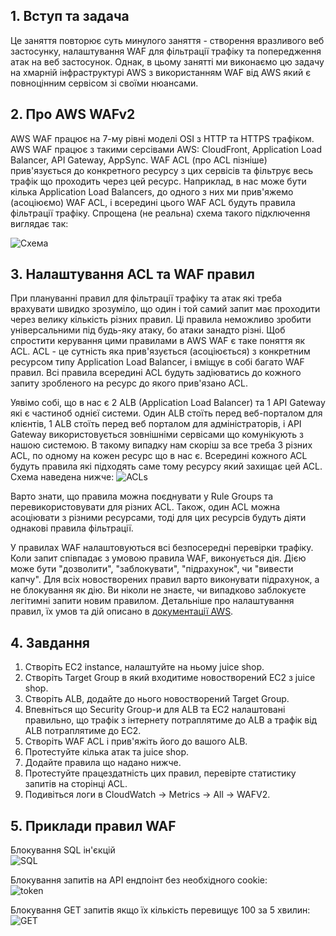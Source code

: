 ## 1. Вступ та задача
Це заняття повторює суть минулого заняття - створення вразливого веб застосунку, налаштування WAF для фільтрації трафіку та попередження атак на веб застосунок. Однак, в цьому занятті ми виконаємо цю задачу на хмарній інфраструктурі AWS з використанням WAF від AWS який є повноцінним сервісом зі своїми нюансами.

## 2. Про AWS WAFv2
AWS WAF працює на 7-му рівні моделі OSI з HTTP та HTTPS трафіком. AWS WAF працює з такими серсівами AWS: CloudFront, Application Load Balancer, API Gateway, AppSync. WAF ACL (про ACL пізніше) прив'язується до конкретного ресурсу з цих сервісів та фільтрує весь трафік що проходить через цей ресурс. Наприклад, в нас може бути кілька Application Load Balancers, до одного з них ми прив'яжемо (асоціюємо) WAF ACL, і всередині цього WAF ACL будуть правила фільтрації трафіку. Спрощена (не реальна) схема такого підключення виглядає так:

![Схема](https://github.com/sarin00/Security-Operations-101/blob/main/99%20-%20%D0%94%D0%BE%D0%B4%D0%B0%D1%82%D0%BA%D0%BE%D0%B2%D1%96%20%D0%BC%D0%B0%D1%82%D0%B5%D1%80%D1%96%D0%B0%D0%BB%D0%B8/WAF1.png)  

## 3. Налаштування ACL та WAF правил
При плануванні правил для фільтрації трафіку та атак які треба врахувати швидко зрозуміло, що один і той самий запит має проходити через велику кількість різних правил. Ці правила неможливо зробити універсальними під будь-яку атаку, бо атаки занадто різні. Щоб спростити керування цими правилами в AWS WAF є таке поняття як ACL. ACL - це сутність яка прив'язується (асоціюється) з конкретним ресурсом типу Application Load Balancer, і вміщує в собі багато WAF правил. Всі правила всередині ACL будуть задіюватись до кожного запиту зробленого на ресурс до якого прив'язано ACL. 

Уявімо собі, що в нас є 2 ALB (Application Load Balancer) та 1 API Gateway які є частиноб однієї системи. Один ALB стоїть перед веб-порталом для клієнтів, 1 ALB стоїть перед веб порталом для адміністраторів, і API Gateway використовується зовнішніми сервісами що комунікують з нашою системою. В такому випадку нам скоріш за все треба 3 різних ACL, по одному на кожен ресурс що в нас є. Всередині кожного ACL будуть правила які підходять саме тому ресурсу який захищає цей ACL. 
Схема наведена нижче:
![ACLs](https://github.com/sarin00/Security-Operations-101/blob/main/99%20-%20%D0%94%D0%BE%D0%B4%D0%B0%D1%82%D0%BA%D0%BE%D0%B2%D1%96%20%D0%BC%D0%B0%D1%82%D0%B5%D1%80%D1%96%D0%B0%D0%BB%D0%B8/WAF2.png)  

Варто знати, що правила можна поєднувати у Rule Groups та перевикористовувати для різних ACL. Також, один ACL можна асоціювати з різними ресурсами, тоді для цих ресурсів будуть діяти однакові правила фільтрації.  

У правилах WAF налаштовуються всі безпосередні перевірки трафіку. Коли запит співпадає з умовою правила WAF, виконується дія. Дією може бути "дозволити", "заблокувати", "підрахунок", чи "вивести капчу". Для всіх новостворених правил варто виконувати підрахунок, а не блокування як дію. Ви ніколи не знаєте, чи випадково заблокуєте легітимні запити новим правилом. Детальніше про налаштування правил, їх умов та дій описано в [документації AWS](https://docs.aws.amazon.com/waf/latest/developerguide/waf-rule-action.html).  

## 4. Завдання
1. Створіть EC2 instance, налаштуйте на ньому juice shop.  
2. Створіть Target Group в який входитиме новостворений EC2 з juice shop.
3. Створіть ALB, додайте до нього новостворений Target Group.
4. Впевніться що Security Group-и для ALB та EC2 налаштовані правильно, що трафік з інтернету потраплятиме до ALB а трафік від ALB потраплятиме до EC2.
5. Створіть WAF ACL і прив'яжіть його до вашого ALB.
6. Протестуйте кілька атак та juice shop.
7. Додайте правила що надано нижче.
8. Протестуйте працездатність цих правил, перевірте статистику запитів на сторінці ACL.
9. Подивіться логи в CloudWatch → Metrics → All → WAFV2.

## 5. Приклади правил WAF
Блокування SQL ін'єкцій  
![SQL](https://github.com/sarin00/Security-Operations-101/blob/main/99%20-%20%D0%94%D0%BE%D0%B4%D0%B0%D1%82%D0%BA%D0%BE%D0%B2%D1%96%20%D0%BC%D0%B0%D1%82%D0%B5%D1%80%D1%96%D0%B0%D0%BB%D0%B8/WAF-SQLrule.png)  
  
Блокування запитів на API ендпоінт без необхідного cookie:  
![token](https://github.com/sarin00/Security-Operations-101/blob/main/99%20-%20%D0%94%D0%BE%D0%B4%D0%B0%D1%82%D0%BA%D0%BE%D0%B2%D1%96%20%D0%BC%D0%B0%D1%82%D0%B5%D1%80%D1%96%D0%B0%D0%BB%D0%B8/WAF-NoSessionTokenrule.png)  

Блокування GET запитів якщо їх кількість перевищує 100 за 5 хвилин:  
![GET](https://github.com/sarin00/Security-Operations-101/blob/main/99%20-%20%D0%94%D0%BE%D0%B4%D0%B0%D1%82%D0%BA%D0%BE%D0%B2%D1%96%20%D0%BC%D0%B0%D1%82%D0%B5%D1%80%D1%96%D0%B0%D0%BB%D0%B8/WAF-TooManyGETrequestsrule.png)  
  

